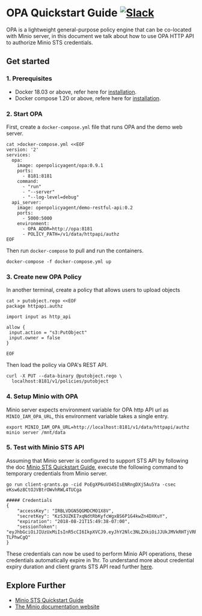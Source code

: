 # OPA Quickstart Guide [![Slack](https://slack.minio.io/slack?type=svg)](https://slack.minio.io)
OPA is a lightweight general-purpose policy engine that can be co-located with Minio server, in this document we talk about how to use OPA HTTP API to authorize Minio STS credentials.

## Get started
### 1. Prerequisites
- Docker 18.03 or above, refer here for [installation](https://docs.docker.com/install/).
- Docker compose 1.20 or above, refere here for [installation](https://docs.docker.com/compose/install/#prerequisites).

### 2. Start OPA
First, create a `docker-compose.yml` file that runs OPA and the demo web server.
```
cat >docker-compose.yml <<EOF
version: '2'
services:
  opa:
    image: openpolicyagent/opa:0.9.1
    ports:
      - 8181:8181
    command:
      - "run"
      - "--server"
      - "--log-level=debug"
  api_server:
    image: openpolicyagent/demo-restful-api:0.2
    ports:
      - 5000:5000
    environment:
      - OPA_ADDR=http://opa:8181
      - POLICY_PATH=/v1/data/httpapi/authz
EOF
```

Then run `docker-compose` to pull and run the containers.
```
docker-compose -f docker-compose.yml up
```

### 3. Create new OPA Policy
In another terminal, create a policy that allows users to upload objects
```
cat > putobject.rego <<EOF
package httpapi.authz

import input as http_api

allow {
 input.action = "s3:PutObject"
 input.owner = false
}

EOF
```

Then load the policy via OPA's REST API.
```
curl -X PUT --data-binary @putobject.rego \
  localhost:8181/v1/policies/putobject
```

### 4. Setup Minio with OPA
Minio server expects environment variable for OPA http API url as `MINIO_IAM_OPA_URL`, this environment variable takes a single entry.
```
export MINIO_IAM_OPA_URL=http://localhost:8181/v1/data/httpapi/authz
minio server /mnt/data
```

### 5. Test with Minio STS API
Assuming that Minio server is configured to support STS API by following the doc [Minio STS Quickstart Guide](https://docs.minio.io/docs/minio-sts-quickstart-guide), execute the following command to temporary credentials from Minio server.
```
go run client-grants.go -cid PoEgXP6uVO45IsENRngDXj5Au5Ya -csec eKsw6z8CtOJVBtrOWvhRWL4TUCga

##### Credentials
{
	"accessKey": "IRBLVDGN5QGMDCMO1X8V",
	"secretKey": "KzS3UZKE7xqNdtRbKyfcWgxBS6P1G4kwZn4DXKuY",
	"expiration": "2018-08-21T15:49:38-07:00",
	"sessionToken": "eyJhbGciOiJIUzUxMiIsInR5cCI6IkpXVCJ9.eyJhY2Nlc3NLZXkiOiJJUkJMVkRHTjVRR01EQ01PMVg4ViIsImF1ZCI6IlBvRWdYUDZ1Vk80NUlzRU5SbmdEWGo1QXU1WWEiLCJhenAiOiJQb0VnWFA2dVZPNDVJc0VOUm5nRFhqNUF1NVlhIiwiZXhwIjoxNTM0ODkxNzc4LCJpYXQiOjE1MzQ4ODgxNzgsImlzcyI6Imh0dHBzOi8vbG9jYWxob3N0Ojk0NDMvb2F1dGgyL3Rva2VuIiwianRpIjoiMTg0NDMyOWMtZDY1YS00OGEzLTgyMjgtOWRmNzNmZTgzZDU2In0.4rKsZ8VkZnIS_ALzfTJ9UbEKPFlQVvIyuHw6AWTJcDFDVgQA2ooQHmH9wUDnhXBi1M7o8yWJ47DXP-TLPhwCgQ"
}
```

These credentials can now be used to perform Minio API operations, these credentials automatically expire in 1hr. To understand more about credential expiry duration and client grants STS API read further [here](https://github.com/minio/minio/blob/master/docs/sts/client-grants.md).

## Explore Further
- [Minio STS Quickstart Guide](https://docs.minio.io/docs/minio-sts-quickstart-guide)
- [The Minio documentation website](https://docs.minio.io)
